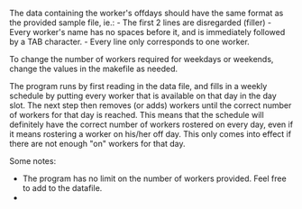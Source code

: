The data containing the worker's offdays should have the same format as the provided sample file, ie.:
	- The first 2 lines are disregarded (filler)
	- Every worker's name has no spaces before it, and is immediately followed by a TAB character.
	- Every line only corresponds to one worker.

To change the number of workers required for weekdays or weekends, change the values in the makefile as needed.

The program runs by first reading in the data file, and fills in a weekly schedule by putting every worker that is available on that day in the day slot. The next step then removes (or adds) workers until the correct number of workers for that day is reached. This means that the schedule will definitely have the correct number of workers rostered on every day, even if it means rostering a worker on his/her off day. This only comes into effect if there are not enough "on" workers for that day.

Some notes:
- The program has no limit on the number of workers provided. Feel free to add to the datafile.
- 